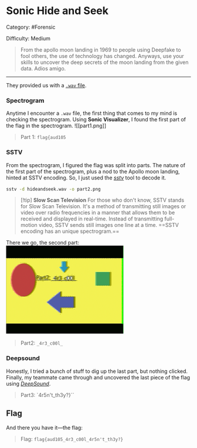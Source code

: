 # Sonic Hide and Seek
Category: #Forensic 

Difficulty: Medium

> From the apollo moon landing in 1969 to people using Deepfake to fool others, the use of technology has changed. Anyways, use your skills to uncover the deep secrets of the moon landing from the given data. Adios amigo.

---
They provided us with a [`.wav` file](hideandseek.wav).

### Spectrogram
Anytime I encounter a `.wav` file, the first thing that comes to my mind is checking the spectrogram. Using **Sonic Visualizer**, I found the first part of the flag in the spectrogram.
![[part1.png]]
>Part 1: `flag{aud105`

### SSTV
From the spectrogram, I figured the flag was split into parts. The nature of the first part of the spectrogram, plus a nod to the Apollo moon landing, hinted at SSTV encoding. So, I just used the [*sstv*](https://github.com/colaclanth/sstv) tool to decode it.
```bash
sstv -d hideandseek.wav -o part2.png
```

> [!tip] **Slow Scan Television**
> For those who don't know, SSTV stands for Slow Scan Television. It's a method of transmitting still images or video over radio frequencies in a manner that allows them to be received and displayed in real-time. Instead of transmitting full-motion video, SSTV sends still images one line at a time.
> ==SSTV encoding has an unique spectrogram.==


There we go, the second part:
![part2](part2.png)
> Part2: `_4r3_c00l_`
### Deepsound
Honestly, I tried a bunch of stuff to dig up the last part, but nothing clicked. Finally, my teammate came through and uncovered the last piece of the flag using [*DeepSound*](https://github.com/oneplus-x/DeepSound-2.0).
> Part3: `4r5n't_th3y?}``

## Flag
And there you have it—the flag:

> Flag: `flag{aud105_4r3_c00l_4r5n't_th3y?}`